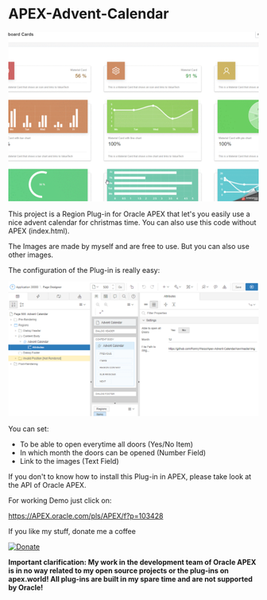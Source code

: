 # APEX-Advent-Calendar

![Screenshot](https://github.com/RonnyWeiss/APEX-Advent-Calendar/blob/master/screenshot.gif?raw=true)

This project is a Region Plug-in for Oracle APEX that let's you easily use a nice advent calendar for christmas time. 
You can also use this code without APEX (index.html). 

The Images are made by myself and are free to use. But you can also use other images.

The configuration of the Plug-in is really easy:

![Screenshot](https://github.com/RonnyWeiss/APEX-Advent-Calendar/blob/master/screenshot_02.png?raw=true)

You can set:

 - To be able to open everytime all doors (Yes/No Item)
 - In which month the doors can be opened (Number Field)
 - Link to the images (Text Field)

If you don't to know how to install this Plug-in in APEX, please take look at the API of Oracle APEX.

For working Demo just click on:

https://APEX.oracle.com/pls/APEX/f?p=103428

If you like my stuff, donate me a coffee

[![Donate](https://img.shields.io/badge/Donate-PayPal-green.svg)](https://www.paypal.me/RonnyW1)

**Important clarification: My work in the development team of Oracle APEX is in no way related to my open source projects or the plug-ins on apex.world! All plug-ins are built in my spare time and are not supported by Oracle!**